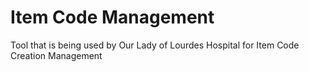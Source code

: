 # Item Code Management
Tool that is being used by Our Lady of Lourdes Hospital for Item Code Creation Management
